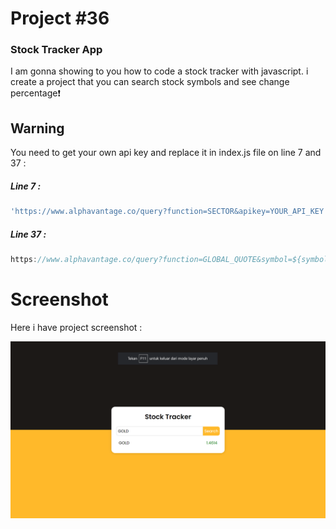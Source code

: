 # Project #36

### Stock Tracker App
I am gonna showing to you how to code a stock tracker with javascript. i create a project that you can search stock symbols and see change percentage❗️

## Warning
You need to get your own api key and replace it in index.js file on line 7 and 37 :

##### Line 7 :

```javascript
'https://www.alphavantage.co/query?function=SECTOR&apikey=YOUR_API_KEY'
```

##### Line 37 :

```javascript
https://www.alphavantage.co/query?function=GLOBAL_QUOTE&symbol=${symbol}&apikey=YOUR_API_KEY
```


# Screenshot
Here i have project screenshot :

![screenshot](result.png)
